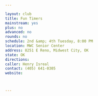 ```yaml
---

layout: club
title: Fun Timers
mainstream: yes
plus: no
advanced: no
rounds: no
schedule: 2nd &amp; 4th Tuesday, 8:00 PM
location: MWC Senior Center
address: 8251 E Reno, Midwest City, OK
state: OK
directions: 
caller: Henry Isreal
contact: (405) 641-0305
website: 



---
```


